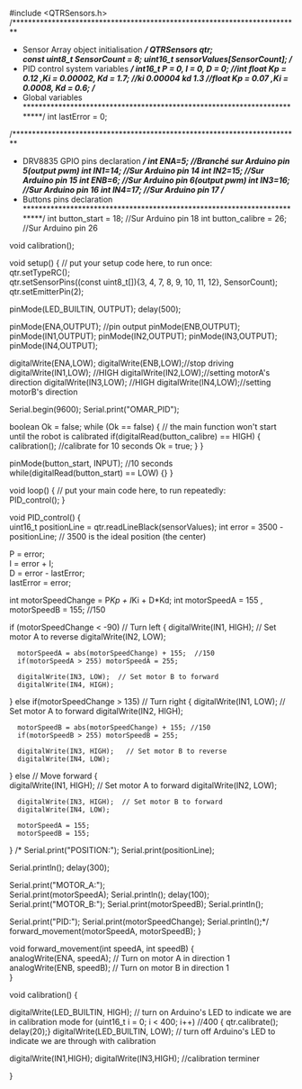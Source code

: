 #include <QTRSensors.h> 
/*************************************************************************
*  Sensor Array object initialisation 
*************************************************************************/
QTRSensors qtr;  
const uint8_t SensorCount = 8; 
uint16_t sensorValues[SensorCount];
/*************************************************************************
*  PID control system variables 
*************************************************************************/
int16_t P = 0, I = 0, D = 0;  //int
float Kp = 0.12 ,Ki = 0.00002, Kd = 1.7; //ki 0.00004    kd 1.3
//float Kp = 0.07 ,Ki = 0.0008, Kd = 0.6;
/*************************************************************************
*  Global variables
*************************************************************************/ 
int lastError = 0;  

/*************************************************************************
*  DRV8835 GPIO pins declaration
*************************************************************************/
int ENA=5;      //Branché sur Arduino pin 5(output pwm)
int IN1=14;     //Sur Arduino pin 14
int IN2=15;     //Sur Arduino pin 15
int ENB=6;      //Sur Arduino pin 6(output pwm)
int IN3=16;     //Sur Arduino pin 16
int IN4=17;     //Sur Arduino pin 17
/*************************************************************************
*  Buttons pins declaration
*************************************************************************/
int button_start = 18;   //Sur Arduino pin 18
int button_calibre = 26; //Sur Arduino pin 26
 
void calibration(); 
  
void setup() 
{   // put your setup code here, to run once:  
  qtr.setTypeRC();   
  qtr.setSensorPins((const uint8_t[]){3, 4, 7, 8, 9, 10, 11, 12}, SensorCount);  
  qtr.setEmitterPin(2);

  pinMode(LED_BUILTIN, OUTPUT);
  delay(500);

  pinMode(ENA,OUTPUT);  //pin output
  pinMode(ENB,OUTPUT);
  pinMode(IN1,OUTPUT);
  pinMode(IN2,OUTPUT);
  pinMode(IN3,OUTPUT);
  pinMode(IN4,OUTPUT);
  
  digitalWrite(ENA,LOW);
  digitalWrite(ENB,LOW);//stop driving
  digitalWrite(IN1,LOW); //HIGH
  digitalWrite(IN2,LOW);//setting motorA's direction
  digitalWrite(IN3,LOW); //HIGH
  digitalWrite(IN4,LOW);//setting motorB's direction

  Serial.begin(9600);
  Serial.print("OMAR_PID");

   boolean Ok = false;
    while (Ok == false) {         // the main function won't start  until the robot is calibrated
    if(digitalRead(button_calibre) == HIGH) {
      calibration();              //calibrate for 10 seconds
      Ok = true;
    }
  }
    
  pinMode(button_start, INPUT);       //10 seconds    
 while(digitalRead(button_start) == LOW) {} 
}  

void loop()
 {   // put your main code here, to run repeatedly:   
 PID_control(); 
 }  

 
void PID_control() 
{  
  uint16_t positionLine = qtr.readLineBlack(sensorValues); 
  int error = 3500 - positionLine; // 3500 is the ideal position (the center)
  
  P = error;   
  I = error + I;   
  D = error - lastError;   
  lastError = error;   
  
  int motorSpeedChange = P*Kp + I*Ki + D*Kd; 
  int motorSpeedA = 155 ,  motorSpeedB = 155; //150

  if (motorSpeedChange < -90) // Turn left
  {
      digitalWrite(IN1, HIGH);   // Set motor A to reverse
      digitalWrite(IN2, LOW);
      
      motorSpeedA = abs(motorSpeedChange) + 155;  //150
      if(motorSpeedA > 255) motorSpeedA = 255;
      
      digitalWrite(IN3, LOW);  // Set motor B to forward
      digitalWrite(IN4, HIGH);
  }
  else if(motorSpeedChange > 135) // Turn right
  {
      digitalWrite(IN1, LOW);  // Set motor A to forward
      digitalWrite(IN2, HIGH);
      
      motorSpeedB = abs(motorSpeedChange) + 155; //150
      if(motorSpeedB > 255) motorSpeedB = 255;
      
      digitalWrite(IN3, HIGH);   // Set motor B to reverse
      digitalWrite(IN4, LOW);
      
  }
  else // Move forward
  {        
      digitalWrite(IN1, HIGH);  // Set motor A to forward
      digitalWrite(IN2, LOW);
      
      digitalWrite(IN3, HIGH);  // Set motor B to forward
      digitalWrite(IN4, LOW);
      
      motorSpeedA = 155; 
      motorSpeedB = 155;
  }
/*
  Serial.print("POSITION:"); 
  Serial.print(positionLine);
  
  Serial.println();
  delay(300);
  
  Serial.print("MOTOR_A:");   
  Serial.print(motorSpeedA);
  Serial.println();
  delay(100);
  Serial.print("MOTOR_B:"); 
  Serial.print(motorSpeedB);
  Serial.println();
     
  Serial.print("PID:"); 
  Serial.print(motorSpeedChange);
  Serial.println();*/
    forward_movement(motorSpeedA, motorSpeedB); 
}
  
void forward_movement(int speedA, int speedB) 
 {        
              analogWrite(ENA, speedA); // Turn on motor A in direction 1  
              analogWrite(ENB, speedB); // Turn on motor B in direction 1                           
 } 

void calibration() {

  digitalWrite(LED_BUILTIN, HIGH); // turn on Arduino's LED to indicate we are in calibration mode
  for (uint16_t i = 0; i < 400; i++)  //400
    {   qtr.calibrate();
    delay(20);} 
  digitalWrite(LED_BUILTIN, LOW); // turn off Arduino's LED to indicate we are through with calibration
  
  digitalWrite(IN1,HIGH);
  digitalWrite(IN3,HIGH);  //calibration terminer
   
}
